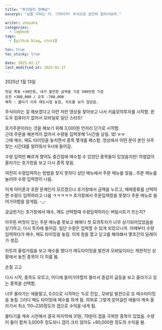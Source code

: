 ```yaml
---
title: "투자일지 첫째날"
excerpt: "남들 다하는 거. 그까이거! 주식으로 굳건히 일어서보자."

writer: uhooaha
categories:
  - logbook
tags:
  - [github blog, stock]

toc: true
toc_sticky: true

date: 2025-02-17
last_modified_at: 2025-02-17
---
```




  2025년 1월 13일  
  
  ```
  첫날 목표 +30만원, 내가 할만한 금액을 기준 500만원 기준  
  오전 +300,000 / 오후 -700,000  
  패착 : 물타기 이후 매도시점 놓침, 차트를 보지 않았음.  
  
  ```


주식이라는 걸 해보겠다고 이런 저런 영상을 찾아보고 나서 키움모의투자를 시작함.
윈도우 컴퓨터가 없어서 모바일로 일단 스타트!  

호가주문이라는 것을 해보기 위해 3,000원 언저리 단가로 시작함.  
근데 주문을 해본적이 없어서 수량을 입력못해 1시간을 날림. 엌! ㅠㅠ    
그때 매수, 매도 타이밍을 놓치면서 종목 몇개를 패스함. 영상에서 어떤 분이 본인 자주 찾는 시간대를 알려줘서 9시에 들어감.  

수량 입력만 빠르게 했어도 중간점에 매수할 수 있었던 종목들이 있었음지만! 하염없이 올라가는 호가창을 보고 다시 종목 찾음.  

여전히 수량입력하는 방법을 찾지 못하다 상단 메뉴에서 주문 메뉴를 찾음...주문 메뉴를 눌러야 수량 입력창이 나옴.

이게 아이폰과 호환 문제인지 모르겠으나 호가창에서 금액을 누르고, 매매종류를 선택하면 수량으 입력하라고 나옴 ㅋㅋㅋㅋㅋ 호가창에서 주문입력창을 못찾다 주문 메뉴로 들어가야함을 알게됨. -_-

궁금한거는 호가창에서 매수, 매도 선택할때 수량입력하라는 버텀시트가 뜨는지? 

아무튼 버젓이 있는 주문 메뉴를 못보고 헤매다 첫 모의투자가 너무 상기되어있었음을 상기하고, 다시 투자에 들어감. 일단 수량은 입력할 수 있게 되았으니까. 이때부터 수량입력하다가 매수, 매도 타이밍을 놓침. 이게 창을 열고 닫고를 해야해서 몇초간의 딜레이가 생김. 

차트의 울렁거림을 보고 매수를 했다가 매도타이밍을 발컨과 모바일이라는 제한적인 상황에서 놓친 종목이 다 피를 봄. 

손절 고고 

다시 시작, 종목도 모르고, 어디에 들어가야할지 몰라서 증감의 급등을 보고 올라가고 있는 종목을 선택함. 

너무 올라가는 애들말고, 0.0으로 시작하는 %로 진입 , 모바일 발컨으로 또 매수타이밍을 놓침 
그러다 매도 타이밍에 매수를 하게 됨. 
의외로 그렇게 얻어걸린 애들이 계속 올라가서 최소 110~230정도의 갭으로 수익을 내게 됨. 

물타기를 계속 시전해서 결국 마지막에 31원, 79원의 갭을 극복한  종목이 있었음. 수량이 둘이 합쳐 3,000주 정도되니 갭이 크지 않아도 +90,000원 정도의 수익을 봄. 